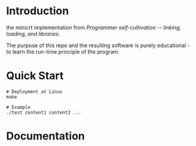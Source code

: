 



# Introduction

the minicrt implementation from  *Programmer self-cultivation -- linking, loading, and libraries*.

The purpose of this repo and the resulting software is purely educational - to learn the run-time principle of the program.



# Quick Start



```shell
# Deployment at Linux 
make

# Example
./test content1 content2 ...
```



# Documentation

